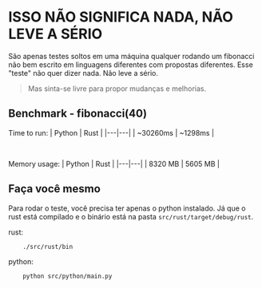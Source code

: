 # ISSO NÃO SIGNIFICA NADA, NÃO LEVE A SÉRIO
São apenas testes soltos em uma máquina qualquer rodando um fibonacci não bem escrito em linguagens diferentes com propostas diferentes. Esse "teste" não quer dizer nada. Não leve a sério.
> Mas sinta-se livre para propor mudanças e melhorias.

## Benchmark - fibonacci(40)
Time to run:
| Python   | Rust    |
|---|---|
| ~30260ms | ~1298ms |

<br/>

Memory usage:
| Python | Rust |
|---|---|
| 8320 MB | 5605 MB |


## Faça você mesmo
Para rodar o teste, você precisa ter apenas o python instalado. Já que o rust está compilado e o binário está na pasta `src/rust/target/debug/rust`.

rust:
```bash
    ./src/rust/bin
```

python:
```bash
    python src/python/main.py
```
